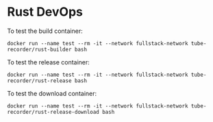 # Rust DevOps

To test the build container:

    docker run --name test --rm -it --network fullstack-network tube-recorder/rust-builder bash

To test the release container:

    docker run --name test --rm -it --network fullstack-network tube-recorder/rust-release bash

To test the download container:

    docker run --name test --rm -it --network fullstack-network tube-recorder/rust-release-download bash
